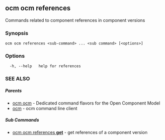 ## ocm ocm references

Commands related to component references in component versions

### Synopsis

```
ocm ocm references <sub-command> ... <sub command> [<options>]
```

### Options

```
  -h, --help   help for references
```

### SEE ALSO

##### Parents

* [ocm ocm](ocm_ocm.md)	 - Dedicated command flavors for the Open Component Model
* [ocm](ocm.md)	 - ocm command line client


##### Sub Commands

* [ocm ocm references <b>get</b>](ocm_ocm_references_get.md)	 - get references of a component version

